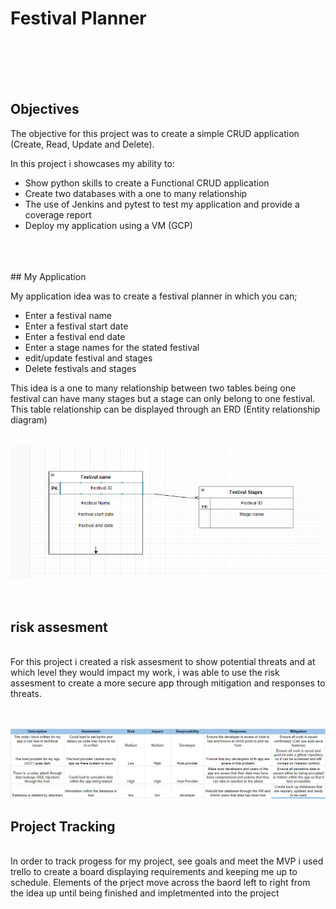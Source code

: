 # Festival Planner

<br>
<br>
<br>
<br>

## Objectives

The objective for this project was to create a simple CRUD application (Create, Read, Update and Delete).

In this project i showcases my ability to:

- Show python skills to create a Functional CRUD application
- Create two databases with a one to many relationship
 - The use of Jenkins and pytest to test my application and provide a coverage report
 - Deploy my application using a VM (GCP)
<br>
<br>
<br>
## My Application

My application idea was to create a festival planner in which you can; 

- Enter a festival name
- Enter a festival start date
- Enter a festival end date
- Enter a stage names for the stated festival
- edit/update festival and stages
- Delete festivals and stages

This idea is a one to many relationship between two tables being one festival can have many stages but a stage can only belong to one festival. This table relationship can be displayed through an ERD (Entity relationship diagram)
<br>
<br>
<br>
![screenshot](Capture%20ERD.PNG)
<br>
<br>
<br>
## risk assesment
<br>
For this project i created a risk assesment to show potential threats and at which level they would impact my work, i was able to use the risk assesment to create a more secure app through mitigation and responses to threats.
<br>
<br>
<br>

![screenshot](Risk%20assesment%202.PNG)

## Project Tracking
<br>
In order to track progess for my project, see goals and meet the MVP i used trello to create a board displaying requirements and keeping me up to schedule. Elements of the prject move across the baord left to right from the idea up until being finished and impletmented into the project
<br>
<br>
<br>

